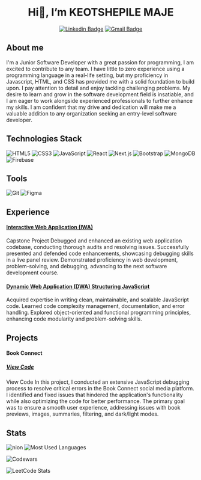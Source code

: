 
<div align='center'>
<h1 >Hi👋, I’m KEOTSHEPILE MAJE</h1>

[![Linkedin Badge](https://img.shields.io/badge/-KeotshepileMaje-blue?style=flat-square&logo=Linkedin&logoColor=white&link=https://www.linkedin.com/in/keotshepile-maje/)](https://www.linkedin.com/in/keotshepile-maje/)
[![Gmail Badge](https://img.shields.io/badge/-Keotshepilemaje@gmail.com-c14438?style=flat-square&logo=Gmail&logoColor=white&link=mailto:Keotshepilemaje@gmail.com)](mailto:Keotshepilemaje@gmail.com)

</div>

##  About me

I'm a Junior Software Developer with a great passion for programming, I am excited to contribute to any team. I have little to zero experience using a programming language in a real-life setting, but my proficiency in Javascript, HTML, and CSS has provided me with a solid foundation to build upon. I pay attention to detail and enjoy tackling challenging problems. My desire to learn and grow in the software development field is insatiable, and I am eager to work alongside experienced professionals to further enhance my skills. I am confident that my drive and dedication will make me a valuable addition to any organization seeking an entry-level software developer.

## Technologies Stack
![HTML5](https://img.shields.io/badge/-HTML5-E34F26?style=flat-square&logo=html5&logoColor=white)
![CSS3](https://img.shields.io/badge/-CSS3-1572B6?style=flat-square&logo=css3)
![JavaScript](https://img.shields.io/badge/-JavaScript-black?style=flat-square&logo=javascript)
![React](https://img.shields.io/badge/-React-black?style=flat-square&logo=react)
![Next.js](https://img.shields.io/badge/-Next.js-black?style=flat-square&logo=next.js)
![Bootstrap](https://img.shields.io/badge/-Bootstrap-563D7C?style=flat-square&logo=bootstrap)
![MongoDB](https://img.shields.io/badge/-MongoDB-black?style=flat-square&logo=mongodb)
![Firebase](https://img.shields.io/badge/-Firebase-black?style=flat-square&logo=firebase)

## Tools

![Git](	https://img.shields.io/badge/Git-red?&style=flat-the-badge&logo=git&logoColor=white)
![Figma](	https://img.shields.io/badge/Figma-purple?&style=flat-the-badge&logo=figma&logoColor=white)

## Experience 

#### [Interactive Web Application (IWA)](https://github.com/KeotshepileMaje/KEOMAJ871_Benjamin_KeotshepileMaje_IWA)

Capstone Project Debugged and enhanced an existing web application codebase, conducting thorough audits and resolving issues. Successfully presented and defended code enhancements, showcasing debugging skills in a live panel review. Demonstrated proficiency in web development, problem-solving, and debugging, advancing to the next software development course. 

#### [Dynamic Web Application (DWA) Structuring JavaScript](https://github.com/KeotshepileMaje/KEOMAJ871_BCL2302_Benjamin_2B_KeotshepileMaje_DWA)

Acquired expertise in writing clean, maintainable, and scalable JavaScript code. Learned code complexity management, documentation, and error handling. Explored object-oriented and functional programming principles, enhancing code modularity and problem-solving skills.

## Projects

#### Book Connect 
##### [View Code](https://github.com/KeotshepileMaje/book-connect-main)
View Code
In this project, I conducted an extensive JavaScript debugging process to resolve critical errors in the Book Connect social media platform. I identified and fixed issues that hindered the application's functionality while also optimizing the code for better performance. The primary goal was to ensure a smooth user experience, addressing issues with book previews, images, summaries, filtering, and dark/light modes. 


## Stats

![nion](https://github-readme-stats.vercel.app/api?username=keotshepilemaje&show_icons=true&locale=en) ![Most Used Languages](https://github-readme-stats.vercel.app/api/top-langs?username=keotshepilemaje&show_icons=true&locale=en&layout=compact)


![Codewars](https://github.r2v.ch/codewars?user=keotshepileMaje&stroke=LIGHT)

![LeetCode Stats](https://leetcard.jacoblin.cool/KeotshepileMaje?theme=light&font=Cambria)

